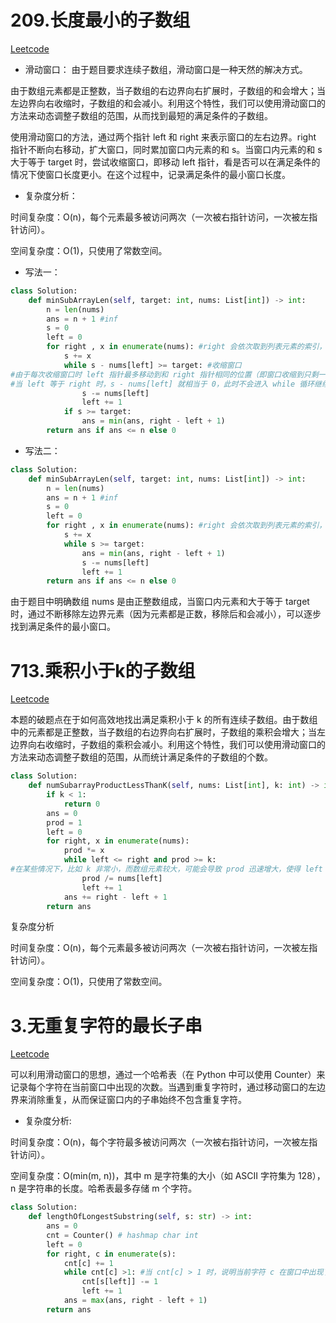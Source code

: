 # 209.长度最小的子数组

[Leetcode](https://leetcode.cn/problems/minimum-size-subarray-sum/description/)

- 滑动窗口： 由于题目要求连续子数组，滑动窗口是一种天然的解决方式。

由于数组元素都是正整数，当子数组的右边界向右扩展时，子数组的和会增大；当左边界向右收缩时，子数组的和会减小。利用这个特性，我们可以使用滑动窗口的方法来动态调整子数组的范围，从而找到最短的满足条件的子数组。

使用滑动窗口的方法，通过两个指针 left 和 right 来表示窗口的左右边界。right 指针不断向右移动，扩大窗口，同时累加窗口内元素的和 s。当窗口内元素的和 s 大于等于 target 时，尝试收缩窗口，即移动 left 指针，看是否可以在满足条件的情况下使窗口长度更小。在这个过程中，记录满足条件的最小窗口长度。

- 复杂度分析：
  
时间复杂度：O(n)，每个元素最多被访问两次（一次被右指针访问，一次被左指针访问）。

空间复杂度：O(1)，只使用了常数空间。

- 写法一：
  
```Python
class Solution:
    def minSubArrayLen(self, target: int, nums: List[int]) -> int:
        n = len(nums)
        ans = n + 1 #inf
        s = 0
        left = 0
        for right , x in enumerate(nums): #right 会依次取到列表元素的索引，x 会依次取到列表中的元素。 x = nums[right] 扩大滑动窗口的范围
            s += x
            while s - nums[left] >= target: #收缩窗口
#由于每次收缩窗口时 left 指针最多移动到和 right 指针相同的位置（即窗口收缩到只剩一个元素）
#当 left 等于 right 时，s - nums[left] 就相当于 0，此时不会进入 while 循环继续收缩窗口，因为 s - nums[left] >= target 不成立。所以，不会出现 left 指针超过 right 指针的情况，因此不需要额外判断 left < right。
                s -= nums[left]
                left += 1
            if s >= target:
                ans = min(ans, right - left + 1)
        return ans if ans <= n else 0
```

- 写法二：

```Python
class Solution:
    def minSubArrayLen(self, target: int, nums: List[int]) -> int:
        n = len(nums)
        ans = n + 1 #inf
        s = 0
        left = 0
        for right , x in enumerate(nums): #right 会依次取到列表元素的索引，x 会依次取到列表中的元素。 x = nums[right] 扩大滑动窗口的范围
            s += x
            while s >= target:
                ans = min(ans, right - left + 1)
                s -= nums[left]
                left += 1
        return ans if ans <= n else 0
```

由于题目中明确数组 nums 是由正整数组成，当窗口内元素和大于等于 target 时，通过不断移除左边界元素（因为元素都是正数，移除后和会减小），可以逐步找到满足条件的最小窗口。

# 713.乘积小于k的子数组

[Leetcode](https://leetcode.cn/problems/subarray-product-less-than-k/description/)

本题的破题点在于如何高效地找出满足乘积小于 k 的所有连续子数组。由于数组中的元素都是正整数，当子数组的右边界向右扩展时，子数组的乘积会增大；当左边界向右收缩时，子数组的乘积会减小。利用这个特性，我们可以使用滑动窗口的方法来动态调整子数组的范围，从而统计满足条件的子数组的个数。

```Python
class Solution:
    def numSubarrayProductLessThanK(self, nums: List[int], k: int) -> int:
        if k < 1:
            return 0
        ans = 0
        prod = 1
        left = 0
        for right, x in enumerate(nums):
            prod *= x
            while left <= right and prod >= k:
#在某些情况下，比如 k 非常小，而数组元素较大，可能会导致 prod 迅速增大，使得 left 指针需要不断右移来缩小窗口。如果不判断 left <= right，left 指针可能会右移到超过 right 指针的位置，此时再访问 nums[left] 就会出现索引越界错误。
                prod /= nums[left]
                left += 1
            ans += right - left + 1
        return ans
```
复杂度分析

时间复杂度：O(n)，每个元素最多被访问两次（一次被右指针访问，一次被左指针访问）。

空间复杂度：O(1)，只使用了常数空间。

# 3.无重复字符的最长子串

[Leetcode](https://leetcode.cn/problems/longest-substring-without-repeating-characters/description/)

可以利用滑动窗口的思想，通过一个哈希表（在 Python 中可以使用 Counter）来记录每个字符在当前窗口中出现的次数。当遇到重复字符时，通过移动窗口的左边界来消除重复，从而保证窗口内的子串始终不包含重复字符。

- 复杂度分析:

时间复杂度：O(n)，每个字符最多被访问两次（一次被右指针访问，一次被左指针访问）。

空间复杂度：O(min(m, n))，其中 m 是字符集的大小（如 ASCII 字符集为 128），n 是字符串的长度。哈希表最多存储 m 个字符。

```Python
class Solution:
    def lengthOfLongestSubstring(self, s: str) -> int:
        ans = 0
        cnt = Counter() # hashmap char int
        left = 0
        for right, c in enumerate(s):
            cnt[c] += 1
            while cnt[c] >1: #当 cnt[c] > 1 时，说明当前字符 c 在窗口中出现了重复，需要移动窗口的左边界 left。在移动过程中，将 s[left] 在 Counter 中的计数减 1，直到 cnt[c] <= 1，即消除了重复字符。
                cnt[s[left]] -= 1
                left += 1
            ans = max(ans, right - left + 1)
        return ans
```
